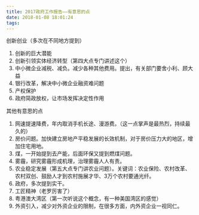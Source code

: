 ```yaml
---
title: 2017政府工作报告——有意思的点
date: 2018-01-08 18:01:24
tags:
---
```

创新创业（多次在不同地方提到）
1. 创新的巨大潜能
2. 创新引领实体经济转型（第四大点专门讲述这个）
3. 中小微企业减税、减负。减少各种其他费用。提出，有关部门要舍小利、顾大益
4. 银行改革，解决中小微企业融资难问题
5. 产权保护
6. 政府简政放权，让市场发挥决定性作用

其他有意思的点
1. 网速提速降费，年内取消手机长途、漫游费。（这一点掌声是最热烈，持续最久的）
2. 房价问题。加快建立房地产平稳发展的长效机制，对于房价压力大的地区，增加住宅用地。
3. 煤，一开始提到去产能，后面环保又提到燃煤问题。
4. 雾霾，研究雾霾形成机理，治理雾霾人人有责。
5. 农业稳定发展（第五大点专门讲农业问题）。关键词：农业保险、农村改革、农村双创、鼓励人才到农村施展才华、3万个农村要通光纤。
6. 政府，多次提到实干。
7. 工匠精神（老罗厉害了）
8. 粤港澳大湾区（第一次听说这个概念，有一种美国湾区的感觉）
9. 外资引入，减少对外资企业的限制，在很多方面，内外资企业一视同仁。
